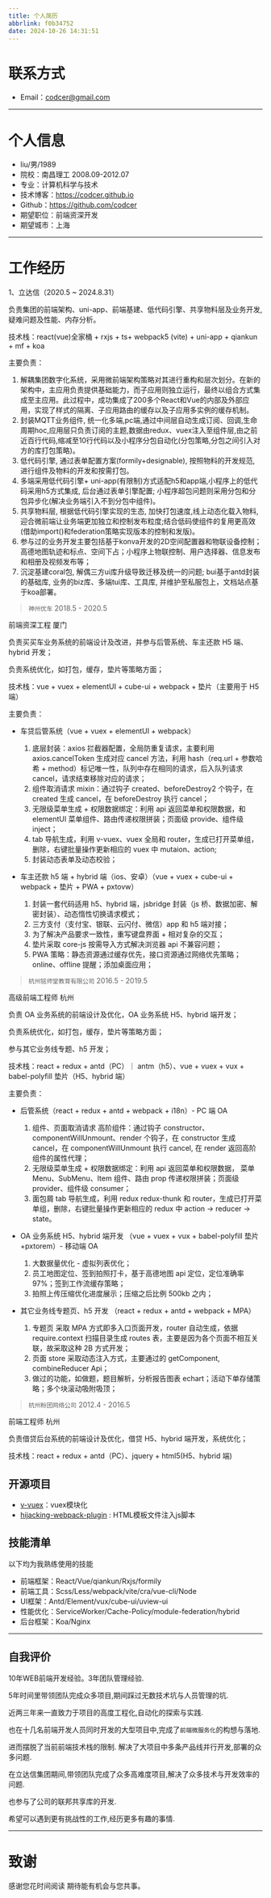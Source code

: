```yaml
---
title: 个人简历
abbrlink: f0b34752
date: 2024-10-26 14:31:51
---
```


# 联系方式

- Email：codcer@gmail.com

---

# 个人信息

 - liu/男/1989
 - 院校：南昌理工 2008.09-2012.07 
 - 专业：计算机科学与技术
 - 技术博客：https://codcer.github.io
 - Github：https://github.com/codcer
 - 期望职位：前端资深开发
 - 期望城市：上海

---

# 工作经历

1、立达信（2020.5 ~ 2024.8.31）

负责集团的前端架构、uni-app、前端基建、低代码引擎、共享物料层及业务开发, 疑难问题及性能、内存分析。

技术栈：react(vue)全家桶 + rxjs + ts+ webpack5 (vite) + uni-app + qiankun + mf + koa

主要负责：
  1. 解耦集团数字化系统，采用微前端架构策略对其进行重构和层次划分。在新的架构中，主应用负责提供基础能力，而子应用则独立运行，最终以组合方式集成至主应用。此过程中，成功集成了200多个React和Vue的内部及外部应用，实现了样式的隔离、子应用路由的缓存以及子应用多实例的缓存机制。
  2. 封装MQTT业务组件, 统一化多端,pc端,通过中间层自动生成订阅、回调,生命周期hoc,应用层只负责订阅的主题,数据由redux、vuex注入至组件层,由之前近百行代码,缩减至10行代码以及小程序分包自动化(分包策略,分包之间引入对方的库打包策略)。
  3. 低代码引擎, 通过表单配置方案(formily+designable), 按照物料的开发规范, 进行组件及物料的开发和按需打包。
  4. 多端采用低代码引擎+ uni-app(有限制)方式适配h5和app端,小程序上的低代码采用h5方式集成, 后台通过表单引擎配置; 小程序超包问题则采用分包和分包异步化(解决业务端引入不到分包中组件)。
  5. 共享物料层, 根据低代码引擎实现的生态, 加快打包速度,线上动态化载入物料,迎合微前端让业务端更加独立和控制发布粒度;结合低码使组件的复用更高效(借助import()和federation策略实现版本的控制和发版)。
  6. 参与过的业务开发主要包括基于konva开发的2D空间配置器和物联设备控制；高德地图轨迹和标点、空间下占；小程序上物联控制、用户选择器、信息发布和相册及视频发布等；
  7. 沉淀基建coral包, 解偶三方ui库升级导致迁移及统一的问题;
  bui基于antd封装的基础库, 业务的biz库、多端tui库、工具库, 并维护至私服包上，文档站点基于koa部署。

> `神州优车` 2018.5 - 2020.5

前端资深工程 厦门

负责买买车业务系统的前端设计及改进，并参与后管系统、车主还款 H5 端、hybrid 开发；

负责系统优化，如打包，缓存，垫片等策略方面；

技术栈：vue + vuex + elementUI + cube-ui + webpack + 垫片（主要用于 H5 端）

主要负责：

- 车贷后管系统（vue + vuex + elementUI + webpack）

  1. 底层封装：axios 拦截器配置，全局防重复请求，主要利用 axios.cancelToken 生成对应 cancel 方法，利用 hash（req.url + 参数哈希 + method）标记唯一性，队列中存在相同的请求，后入队列请求 cancel，请求结束移除对应的请求；
  2. 组件取消请求 mixin：通过钩子 created、beforeDestroy2 个钩子，在 created 生成 cancel，在 beforeDestroy 执行 cancel；
  3. 无限级菜单生成 + 权限数据绑定：利用 api 返回菜单和权限数据，和 elementUI 菜单组件、路由传递权限拼装；页面级 provide、组件级 inject；
  4. tab 导航生成，利用 v-vuex、vuex 全局和 router，生成已打开菜单组，删除，右键批量操作更新相应的 vuex 中 mutaion、action;
  5. 封装动态表单及动态校验；

- 车主还款 h5 端 + hybrid 端（ios、安卓）（vue + vuex + cube-ui + webpack + 垫片 + PWA + pxtovw）

  1. 封装一套代码适用 h5、hybrid 端，jsbridge 封装（js 桥、数据加密、解密封装）、动态惰性切换请求模式；
  2. 三方支付（支付宝、银联、云闪付、微信）app 和 h5 端对接；
  3. 为了解决产品要求一致性，重写键盘界面 + 相对复杂的交互；
  4. 垫片采取 core-js 按需导入方式解决浏览器 api 不兼容问题；
  5. PWA 策略：静态资源通过缓存优先，接口资源通过网络优先策略；online、offline 提醒；添加桌面应用；

> `杭州铭师堂教育有限公司` 2016.5 - 2019.5

高级前端工程师 杭州

负责 OA 业务系统的前端设计及优化，OA 业务系统 H5、hybrid 端开发；

负责系统优化，如打包，缓存，垫片等策略方面；

参与其它业务线专题、h5 开发；

技术栈：react + redux + antd（PC）｜ antm（h5）、vue + vuex + vux + babel-polyfill 垫片（H5、hybrid 端）

主要负责：

- 后管系统（react + redux + antd + webpack + i18n）- PC 端 OA

  1. 组件、页面取消请求 高阶组件：通过钩子 constructor、componentWillUnmount、render 个钩子，在 constructor 生成 cancel，在 componentWillUnmount 执行 cancel, 在 render 返回高阶组件的属性代理；
  2. 无限级菜单生成 + 权限数据绑定：利用 api 返回菜单和权限数据， 菜单 Menu、SubMenu、Item 组件、路由 prop 传递权限拼装；页面级 provider、组件级 consumer；
  3. 面包屑 tab 导航生成，利用 redux redux-thunk 和 router，生成已打开菜单组，删除，右键批量操作更新相应的 redux 中 action -> reducer -> state。

- OA 业务系统 H5、hybrid 端开发 （vue + vuex + vux + babel-polyfill 垫片+pxtorem）- 移动端 OA

  1. 大数据量优化 - 虚拟列表优化；
  2. 员工地图定位、签到拍照打卡，基于高德地图 api 定位，定位准确率 97%；签到工作流缓存策略；
  3. 拍照上传压缩优化进度展示；压缩之后比例 500kb 之内；

- 其它业务线专题页、h5 开发 （react + redux + antd + webpack + MPA）
  1. 专题页 采取 MPA 方式即多入口页面开发，router 自动生成，依据 require.context 扫描目录生成 routes 表，主要是因为各个页面不相互关联，故采取这种 2B 方式开发；
  2. 页面 store 采取动态注入方式，主要通过的 getComponent, combineReducer Api；
  3. 做过的功能，如做题，题目解析，分析报告图表 echart；活动下单存储策略；多个块滚动吸附吸顶；

> `杭州粉团网络公司` 2012.4 - 2016.5

前端工程师 杭州

负责借贷后台系统的前端设计及优化，借贷 H5、hybrid 端开发，系统优化；

技术栈：react + redux + antd（PC）、jquery + html5(H5、hybrid 端)

## 开源项目

 - [v-vuex](https://github.com/codcer/v-vuex)：vuex模块化
 - [hijacking-webpack-plugin](https://github.com/codcer/hijacking-webpack-plugin) : HTML模板文件注入js脚本

## 技能清单
以下均为我熟练使用的技能

- 前端框架：React/Vue/qiankun/Rxjs/formily
- 前端工具：Scss/Less/webpack/vite/cra/vue-cli/Node
- UI框架：Antd/Element/vux/cube-ui/uview-ui
- 性能优化：ServiceWorker/Cache-Policy/module-federation/hybrid
- 后台框架：Koa/Nginx

---
## 自我评价

10年WEB前端开发经验。3年团队管理经验.

5年时间里带领团队完成众多项目,期间踩过无数技术坑与人员管理的坑.

近两三年来一直致力于项目的高度工程化,自动化的探索与实践.

也在十几名前端开发人员同时开发的大型项目中,完成了`前端微服务化`的构想与落地.

进而摆脱了当前前端技术栈的限制. 解决了大项目中多条产品线并行开发,部署的众多问题.

在立达信集团期间,带领团队完成了众多高难度项目,解决了众多技术与开发效率的问题.

也参与了公司的联邦共享库的开发.

希望可以遇到更有挑战性的工作,经历更多有趣的事情.

---

# 致谢
感谢您花时间阅读
期待能有机会与您共事。